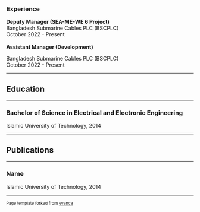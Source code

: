 ### Experience

**Deputy Manager (SEA-ME-WE 6 Project)** <br>
Bangladesh Submarine Cables PLC (BSCPLC) <br>
October 2022 - Present
<br><br>
**Assistant Manager (Development)**  

Bangladesh Submarine Cables PLC (BSCPLC) <br>
October 2022 - Present

---

## Education

---

### Bachelor of Science in Electrical and Electronic Engineering

Islamic University of Technology, 2014

---

## Publications

---

### Name 

Islamic University of Technology, 2014

---
<p style="font-size:11px">Page template forked from <a href="https://github.com/evanca/quick-portfolio">evanca</a></p>
<!-- Remove above link if you don't want to attibute -->

